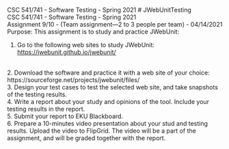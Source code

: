 CSC 541/741 - Software Testing - Spring 2021 # JWebUnitTesting
<br />
CSC 541/741 - Software Testing - Spring 2021
<br />
Assignment 9/10 - (Team assignment—2 to 3 people per team) - 04/14/2021
<br />
Purpose: This assignment is to study and practice JWebUnit: 
<br />
1. Go to the following web sites to study JWebUnit: https://jwebunit.github.io/jwebunit/
<br />
2.	Download the software and practice it with a web site of your choice: https://sourceforge.net/projects/jwebunit/files/
<br />
3.	Design your test cases to test the selected web site, and take snapshots of the testing results.
<br />
4.	Write a report about your study and opinions of the tool.  Include your testing results in the report. 
<br />
5.	Submit your report to EKU Blackboard.
<br />
6.	Prepare a 10-minutes video presentation about your stud and testing results.  Upload the video to FlipGrid. The video will be a part of the assignment, and will be graded together with the report.

